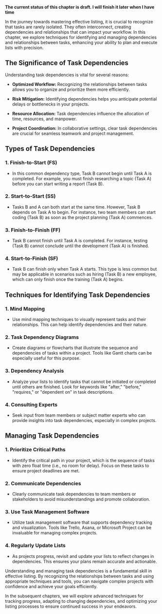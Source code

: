 **The current status of this chapter is draft. I will finish it later when I have time**

In the journey towards mastering effective listing, it is crucial to recognize that tasks are rarely isolated. They often interconnect, creating dependencies and relationships that can impact your workflow. In this chapter, we explore techniques for identifying and managing dependencies and relationships between tasks, enhancing your ability to plan and execute lists with precision.

The Significance of Task Dependencies
-------------------------------------

Understanding task dependencies is vital for several reasons:

* **Optimized Workflow:** Recognizing the relationships between tasks allows you to organize and prioritize them more efficiently.

* **Risk Mitigation:** Identifying dependencies helps you anticipate potential delays or bottlenecks in your projects.

* **Resource Allocation:** Task dependencies influence the allocation of time, resources, and manpower.

* **Project Coordination:** In collaborative settings, clear task dependencies are crucial for seamless teamwork and project management.

Types of Task Dependencies
--------------------------

### 1. **Finish-to-Start (FS)**

* In this common dependency type, Task B cannot begin until Task A is completed. For example, you must finish researching a topic (Task A) before you can start writing a report (Task B).

### 2. **Start-to-Start (SS)**

* Tasks B and A can both start at the same time. However, Task B depends on Task A to begin. For instance, two team members can start coding (Task B) as soon as the project planning (Task A) commences.

### 3. **Finish-to-Finish (FF)**

* Task B cannot finish until Task A is completed. For instance, testing (Task B) cannot conclude until the development (Task A) is finished.

### 4. **Start-to-Finish (SF)**

* Task B can finish only when Task A starts. This type is less common but may be applicable in scenarios such as hiring (Task B) a new employee, which can only finish once the training (Task A) begins.

Techniques for Identifying Task Dependencies
--------------------------------------------

### 1. **Mind Mapping**

* Use mind mapping techniques to visually represent tasks and their relationships. This can help identify dependencies and their nature.

### 2. **Task Dependency Diagrams**

* Create diagrams or flowcharts that illustrate the sequence and dependencies of tasks within a project. Tools like Gantt charts can be especially useful for this purpose.

### 3. **Dependency Analysis**

* Analyze your lists to identify tasks that cannot be initiated or completed until others are finished. Look for keywords like "after," "before," "requires," or "dependent on" in task descriptions.

### 4. **Consulting Experts**

* Seek input from team members or subject matter experts who can provide insights into task dependencies, especially in complex projects.

Managing Task Dependencies
--------------------------

### 1. **Prioritize Critical Paths**

* Identify the critical path in your project, which is the sequence of tasks with zero float time (i.e., no room for delay). Focus on these tasks to ensure project deadlines are met.

### 2. **Communicate Dependencies**

* Clearly communicate task dependencies to team members or stakeholders to avoid misunderstandings and promote collaboration.

### 3. **Use Task Management Software**

* Utilize task management software that supports dependency tracking and visualization. Tools like Trello, Asana, or Microsoft Project can be invaluable for managing complex projects.

### 4. **Regularly Update Lists**

* As projects progress, revisit and update your lists to reflect changes in dependencies. This ensures your plans remain accurate and actionable.

Understanding and managing task dependencies is a fundamental skill in effective listing. By recognizing the relationships between tasks and using appropriate techniques and tools, you can navigate complex projects with confidence and achieve your goals efficiently.

In the subsequent chapters, we will explore advanced techniques for tracking progress, adapting to changing dependencies, and optimizing your listing processes to ensure continued success in your endeavors.
